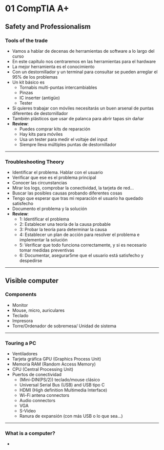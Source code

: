 # 01 CompTIA A+ 

## Safety and Professionalism

### Tools of the trade

- Vamos a hablar de decenas de herramientas de software a lo largo del curso
- En este capítulo nos centraremos en las herramientas para el hardware
- La mejor herramienta es el conocimiento
- Con un destornillador y un terminal para consultar se pueden arreglar el 95% de los problemas
- Un kit básico es
  - Tornabis multi-puntas intercambiables
  - Pinzas
  - IC inserter (antigüo)
  - Tester
- Si quieres trabajar con móviles necesitarás un buen arsenal de puntas diferentes de destornillador
- También plásticos que usar de palanca para abrir tapas sin dañar
- **Review**:
  - Puedes comprar kits de reparación
  - Hay kits para móviles
  - Usa un tester para medir el voltaje del input
  - Siempre lleva múltiples puntas de destornillador
----

### Troubleshooting Theory

- Identificar el problema. Hablar con el usuario
- Verificar que ese es el problema principal
- Conocer las circunstancias 
- Mirar los logs, comprobar la conectividad, la tarjeta de red...
- Buscar las posibles causas probando diferentes cosas
- Tengo que esperar que tras mi reparación el usuario ha quedado satisfecho
- Documento el problema y la solución
- **Review**:
  - 1: Identificar el problema
  - 2: Establecer una teoría de la causa probable
  - 3: Probar la teoría para determinar la causa
  - 4: Establecer un plan de acción para resolver el problema e implementar la solución
  - 5: Verificar que todo funciona correctamente, y si es necesario tomar medidas preventivas
  - 6: Documentar, asegurar5me que el usuario está satisfecho y despedirse
-------

## Visible computer

### Components

- Monitor
- Mouse, micro, auriculares
- Teclado
- Impresora
- Torre/Ordenador de sobremesa/ Unidad de sistema
-----

### Touring a PC

- Ventiladores
- Tarjeta gráfica GPU (Graphics Process Unit)
- Memoria RAM (Random Access Memory)
- CPU (Central Processing Unit)
- Puertos de conectividad 
  - (Mini-DIN(PS/2)) teclado/mouse clásico
  - Universal Serial Bus (USB) and USB tipo C
  - HDMI (High definition Multimedia Interface)
  - Wi-Fi antena connectors
  - Audio connectors
  - VGA 
  - S-Video
  - Ranura de expansión (con más USB o lo que sea...)
----

### What is a computer?

- 